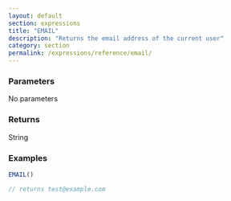 ```yaml
---
layout: default
section: expressions
title: "EMAIL"
description: "Returns the email address of the current user"
category: section
permalink: /expressions/reference/email/
---
```


### Parameters

No parameters

### Returns

String

### Examples

```js
EMAIL()

// returns test@example.com
```